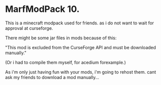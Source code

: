 # MarfModPack 10.

This is a minecraft modpack used for friends. as i do not want to wait for approval at curseforge.


There might be some jar files in mods because of this:

"This mod is excluded from the CurseForge API and must be downloaded manually."

(Or i had to compile them myself, for acedium forexample.)

As i'm only just having fun with your mods, i'm going to rehost them.
cant ask my friends to download a mod manually...
